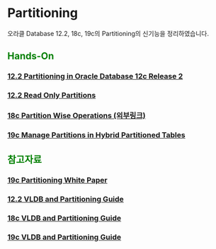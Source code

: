 
<H1>Partitioning</H1>

오라클 Database 12.2, 18c, 19c의 Partitioning의 신기능을 정리하였습니다.

<H2><font color="green"> Hands-On</fornt></H2>
<H3><a href="https://livesql.oracle.com/apex/livesql/file/tutorial_EDVE861H5MO8DX16EGJ80HOTK.html"> 
12.2 Partitioning in Oracle Database 12c Release 2 </a> </H3>
<H3><a href="https://livesql.oracle.com/apex/livesql/file/content_EDLTZGAJYYJ9LN7TSUD051ULP.html"> 
12.2 Read Only Partitions </a> </H3>
<H3><a href="https://antognini.ch/2018/05/partition-wise-operations-new-features-in-12c-and-18c/"> 
18c Partition Wise Operations (외부링크) </a> </H3>
<H3><a href="https://docs.oracle.com/en/database/oracle/oracle-database/19/tutorial-manage-partitions-in-hybrid-partitioned-tables/"> 
19c Manage Partitions in Hybrid Partitioned Tables </a> </H3>
<H2><font color="green"> 참고자료 </fornt></H2>
<H3><a href="https://www.oracle.com/technetwork/database/options/partitioning/partitioning-wp-12c-1896137.pdf"> 
19c Partitioning White Paper </a> </H3>

<H3><a href="https://docs.oracle.com/en/database/oracle/oracle-database/12.2/vldbg/index.html"> 
12.2 VLDB and Partitioning Guide </a> </H3>
<H3><a href="https://docs.oracle.com/en/database/oracle/oracle-database/18/vldbg/index.html"> 
18c VLDB and Partitioning Guide </a> </H3>
<H3><a href="https://docs.oracle.com/en/database/oracle/oracle-database/19/vldbg/index.html"> 
19c VLDB and Partitioning Guide </a> </H3>
